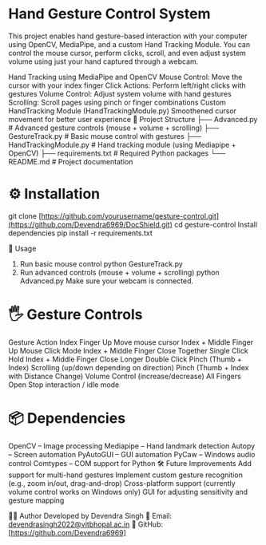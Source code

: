 # Hand Gesture Control System

This project enables hand gesture-based interaction with your computer using OpenCV, MediaPipe, and a custom Hand Tracking Module.
You can control the mouse cursor, perform clicks, scroll, and even adjust system volume using just your hand captured through a webcam.

<!-- 📌 Features -->
Hand Tracking using MediaPipe and OpenCV
Mouse Control: Move the cursor with your index finger
Click Actions: Perform left/right clicks with gestures
Volume Control: Adjust system volume with hand gestures
Scrolling: Scroll pages using pinch or finger combinations
Custom HandTracking Module (HandTrackingModule.py)
Smoothened cursor movement for better user experience
📂 Project Structure
├── Advanced.py           # Advanced gesture controls (mouse + volume + scrolling)
├── GestureTrack.py       # Basic mouse control with gestures
├── HandTrackingModule.py # Hand tracking module (using Mediapipe + OpenCV)
├── requirements.txt      # Required Python packages
└── README.md             # Project documentation
# ⚙️ Installation

<!-- Clone the repository -->

git clone [https://github.com/yourusername/gesture-control.git](https://github.com/Devendra6969/DocShield.git)
cd gesture-control
Install dependencies
pip install -r requirements.txt


🚀 Usage
1. Run basic mouse control
python GestureTrack.py
2. Run advanced controls (mouse + volume + scrolling)
python Advanced.py
Make sure your webcam is connected.

# 🖐️ Gesture Controls

Gesture	Action
Index Finger Up	Move mouse cursor
Index + Middle Finger Up	Mouse Click Mode
Index + Middle Finger Close Together	Single Click
Hold Index + Middle Finger Close Longer	Double Click
Pinch (Thumb + Index)	Scrolling (up/down depending on direction)
Pinch (Thumb + Index with Distance Change)	Volume Control (increase/decrease)
All Fingers Open	Stop interaction / idle mode

# 📦 Dependencies
OpenCV – Image processing
Mediapipe – Hand landmark detection
Autopy – Screen automation
PyAutoGUI – GUI automation
PyCaw – Windows audio control
Comtypes – COM support for Python
🛠️ Future Improvements
Add support for multi-hand gestures
Implement custom gesture recognition (e.g., zoom in/out, drag-and-drop)
Cross-platform support (currently volume control works on Windows only)
GUI for adjusting sensitivity and gesture mapping

👨‍💻 Author
Developed by Devendra Singh
📧 Email: devendrasingh2022@vitbhopal.ac.in
🔗 GitHub: [https://github.com/Devendra6969]